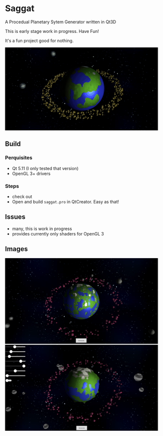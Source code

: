 # Saggat
A Procedual Planetary Sytem Generator written in Qt3D

This is early stage work in progress. Have Fun!

It's a fun project good for nothing.

<img src="https://github.com/Loxodromics/saggat/raw/master/screenshots/saggat0.gif">

## Build

### Perquisites
* Qt 5.11 (I only tested that version)
* OpenGL 3+ drivers

### Steps
* check out
* Open and build `saggat.pro` in QtCreator. Easy as that!

## Issues
* many, this is work in progress
* provides currently only shaders for OpenGL 3

## Images
<img src="https://github.com/Loxodromics/saggat/raw/master/screenshots/saggat2.jpg" width="550px">
<img src="https://github.com/Loxodromics/saggat/raw/master/screenshots/saggat1.jpg" width="550px">